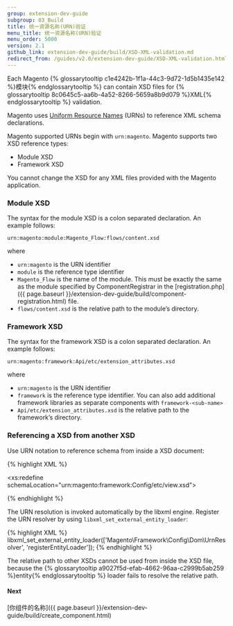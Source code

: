 ```yaml
---
group: extension-dev-guide
subgroup: 03_Build
title: 统一资源名称(URN)验证
menu_title: 统一资源名称(URN)验证
menu_order: 5000
version: 2.1
github_link: extension-dev-guide/build/XSD-XML-validation.md
redirect_from: /guides/v2.0/extension-dev-guide/XSD-XML-validation.html
---
```


Each Magento {% glossarytooltip c1e4242b-1f1a-44c3-9d72-1d5b1435e142 %}模块{% endglossarytooltip %} can contain XSD files for {% glossarytooltip 8c0645c5-aa6b-4a52-8266-5659a8b9d079 %}XML{% endglossarytooltip %} validation.

Magento uses [Uniform Resource Names](https://en.wikipedia.org/wiki/Uniform_Resource_Name) (URNs) to reference XML schema declarations.

Magento supported URNs begin with `urn:magento`. Magento supports two XSD reference types:

* Module XSD
* Framework XSD

<div class="bs-callout bs-callout-info" id="info">
<span class="glyphicon-class">
  <p>You cannot change the XSD for any XML files provided with the Magento application.</p></span>
</div>

### Module XSD
The syntax for the module XSD is a colon separated declaration. An example follows:

`urn:magento:module:Magento_Flow:flows/content.xsd`

where

*  `urn:magento` is the URN identifier
*  `module` is the reference type identifier
*  `Magento_Flow` is the name of the module. This must be exactly the same as the module specified by ComponentRegistrar in the [registration.php]({{ page.baseurl }}/extension-dev-guide/build/component-registration.html) file.
* `flows/content.xsd` is the relative path to the module&#8217;s directory.



### Framework XSD
The syntax for the framework XSD is a colon separated declaration. An example follows:

`urn:magento:framework:Api/etc/extension_attributes.xsd`

where

*  `urn:magento` is the URN identifier
*  `framework` is the reference type identifier. You can also add additional framework libraries as separate components with `framework-<sub-name>`
* `Api/etc/extension_attributes.xsd` is the relative path to the framework&#8217;s directory.


### Referencing a XSD from another XSD
Use URN notation to reference schema from inside a XSD document:

{% highlight XML %}

<xs:redefine schemaLocation="urn:magento:framework:Config/etc/view.xsd">


{% endhighlight %}

The URN resolution is invoked automatically by the libxml engine. Register the URN resolver by using `libxml_set_external_entity_loader`:

{% highlight XML %}
libxml_set_external_entity_loader(['Magento\Framework\Config\Dom\UrnResolver', 'registerEntityLoader']);
{% endhighlight %}

<div class="bs-callout bs-callout-info" id="info">
<span class="glyphicon-class">
  <p>The relative path to other XSDs cannot be used from inside the XSD file, because the {% glossarytooltip a9027f5d-efab-4662-96aa-c2999b5ab259 %}entity{% endglossarytooltip %} loader fails to resolve the relative path.</p></span>
</div>




#### Next
[你组件的名称]({{ page.baseurl }}/extension-dev-guide/build/create_component.html)
